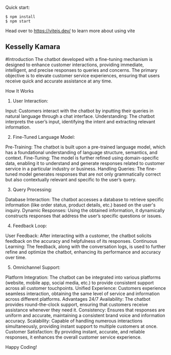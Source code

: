 

Quick start:

```
$ npm install
$ npm start
````

Head over to https://vitejs.dev/ to learn more about using vite
## Kesselly Kamara

#Introduction
The chatbot developed with a fine-tuning mechanism is designed to enhance customer interactions, providing immediate, intelligent, and precise responses to queries and concerns. The primary objective is to elevate customer service experiences, ensuring that users receive quick and accurate assistance at any time.

How It Works

1. User Interaction:

Input: Customers interact with the chatbot by inputting their queries in natural language through a chat interface.
Understanding: The chatbot interprets the user’s input, identifying the intent and extracting relevant information.

2. Fine-Tuned Language Model:

Pre-Training: The chatbot is built upon a pre-trained language model, which has a foundational understanding of language structure, semantics, and context.
Fine-Tuning: The model is further refined using domain-specific data, enabling it to understand and generate responses related to customer service in a particular industry or business.
Handling Queries: The fine-tuned model generates responses that are not only grammatically correct but also contextually relevant and specific to the user’s query.

3. Query Processing:

Database Interaction: The chatbot accesses a database to retrieve specific information (like order status, product details, etc.) based on the user's inquiry.
Dynamic Responses: Using the obtained information, it dynamically constructs responses that address the user’s specific questions or issues.

4. Feedback Loop:

User Feedback: After interacting with a customer, the chatbot solicits feedback on the accuracy and helpfulness of its responses.
Continuous Learning: The feedback, along with the conversation logs, is used to further refine and optimize the chatbot, enhancing its performance and accuracy over time.

5. Omnichannel Support:

Platform Integration: The chatbot can be integrated into various platforms (website, mobile app, social media, etc.) to provide consistent support across all customer touchpoints.
Unified Experience: Customers experience seamless interaction, obtaining the same level of service and information across different platforms.
Advantages
24/7 Availability: The chatbot provides round-the-clock support, ensuring that customers receive assistance whenever they need it.
Consistency: Ensures that responses are uniform and accurate, maintaining a consistent brand voice and information accuracy.
Scalability: Capable of handling numerous interactions simultaneously, providing instant support to multiple customers at once.
Customer Satisfaction: By providing instant, accurate, and reliable responses, it enhances the overall customer service experience.


Happy Coding!
